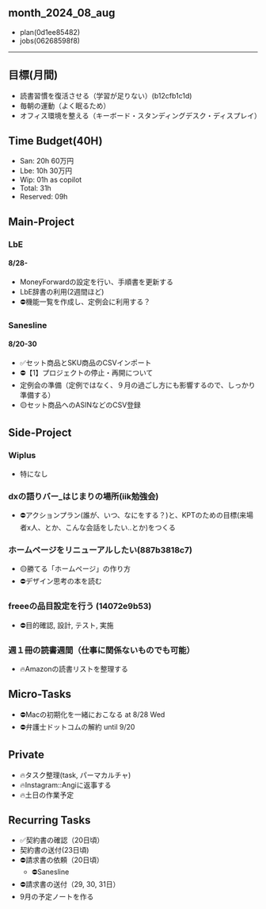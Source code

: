 month_2024_08_aug
---

- plan(0d1ee85482)
- jobs(06268598f8)
---

## 目標(月間)
- 読書習慣を復活させる（学習が足りない）(b12cfb1c1d)
- 毎朝の運動（よく眠るため）
- オフィス環境を整える（キーボード・スタンディングデスク・ディスプレイ）

## Time Budget(40H)
- San: 20h 60万円
- Lbe: 10h 30万円
- Wip: 01h as copilot
- Total: 31h
- Reserved: 09h

## Main-Project
### LbE
#### 8/28-
- MoneyForwardの設定を行い、手順書を更新する
- LbE辞書の利用(2週間ほど)
- ⛔️機能一覧を作成し、定例会に利用する？
### Sanesline
#### 8/20-30
- ✅セット商品とSKU商品のCSVインポート
- ⛔️【1】プロジェクトの停止・再開について
- 定例会の準備（定例ではなく、９月の過ごし方にも影響するので、しっかり準備する）
- 🟡セット商品へのASINなどのCSV登録

## Side-Project
### Wiplus
- 特になし
### dxの語りバー_はじまりの場所(iik勉強会)
- ⛔️アクションプラン(誰が、いつ、なにをする？)と、KPTのための目標(来場者x人、とか、こんな会話をしたい..とか)をつくる
### ホームページをリニューアルしたい(887b3818c7)
- 🟡勝てる「ホームページ」の作り方
- ⛔️デザイン思考の本を読む
### freeeの品目設定を行う (14072e9b53)
- ⛔️目的確認, 設計, テスト, 実施
### 週１冊の読書週間（仕事に関係ないものでも可能）
- 🔥Amazonの読書リストを整理する

## Micro-Tasks
- ⛔️Macの初期化を一緒におこなる at 8/28 Wed
- ⛔️弁護士ドットコムの解約 until 9/20

## Private
- 🔥タスク整理(task, パーマカルチャ)
- 🔥Instagram::Angiに返事する
- 🔥土日の作業予定


## Recurring Tasks
- ✅契約書の確認（20日頃）
- 契約書の送付(23日頃)
- ⛔️請求書の依頼（20日頃）
  - ⛔️Sanesline
- ⛔️請求書の送付（29, 30, 31日）
- 9月の予定ノートを作る

